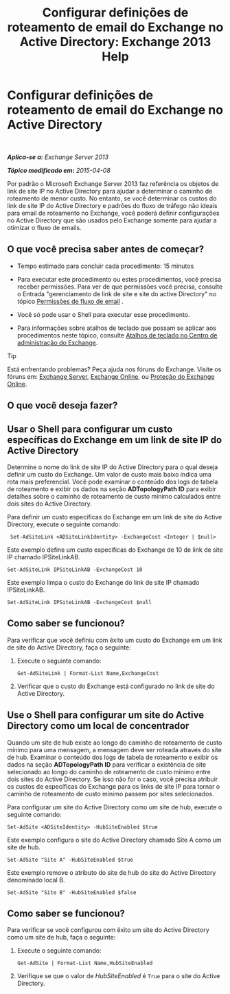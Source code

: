 ﻿---
title: 'Configurar definições de roteamento de email do Exchange no Active Directory: Exchange 2013 Help'
TOCTitle: Configurar definições de roteamento de email do Exchange no Active Directory
ms:assetid: d01f8545-c201-4a96-be39-ed4c7008afcf
ms:mtpsurl: https://technet.microsoft.com/pt-br/library/JJ674705(v=EXCHG.150)
ms:contentKeyID: 50486693
ms.date: 05/22/2018
mtps_version: v=EXCHG.150
ms.translationtype: MT
---

# Configurar definições de roteamento de email do Exchange no Active Directory

 

_**Aplica-se a:** Exchange Server 2013_

_**Tópico modificado em:** 2015-04-08_

Por padrão o Microsoft Exchange Server 2013 faz referência os objetos de link de site IP no Active Directory para ajudar a determinar o caminho de roteamento de menor custo. No entanto, se você determinar os custos do link de site IP do Active Directory e padrões do fluxo de tráfego não ideais para email de roteamento no Exchange, você poderá definir configurações no Active Directory que são usados pelo Exchange somente para ajudar a otimizar o fluxo de emails.

## O que você precisa saber antes de começar?

  - Tempo estimado para concluir cada procedimento: 15 minutos

  - Para executar este procedimento ou estes procedimentos, você precisa receber permissões. Para ver de que permissões você precisa, consulte o Entrada "gerenciamento de link de site e site do active Directory" no tópico [Permissões de fluxo de email](mail-flow-permissions-exchange-2013-help.md) .

  - Você só pode usar o Shell para executar esse procedimento.

  - Para informações sobre atalhos de teclado que possam se aplicar aos procedimentos neste tópico, consulte [Atalhos de teclado no Centro de administração do Exchange](keyboard-shortcuts-in-the-exchange-admin-center-exchange-online-protection-help.md).


> [!TIP]
> Está enfrentando problemas? Peça ajuda nos fóruns do Exchange. Visite os fóruns em: <A href="https://go.microsoft.com/fwlink/p/?linkid=60612">Exchange Server</A>, <A href="https://go.microsoft.com/fwlink/p/?linkid=267542">Exchange Online</A>, ou <A href="https://go.microsoft.com/fwlink/p/?linkid=285351">Proteção do Exchange Online</A>.



## O que você deseja fazer?

## Usar o Shell para configurar um custo específicas do Exchange em um link de site IP do Active Directory

Determine o nome do link de site IP do Active Directory para o qual deseja definir um custo do Exchange. Um valor de custo mais baixo indica uma rota mais preferencial. Você pode examinar o conteúdo dos logs de tabela de roteamento e exibir os dados na seção **ADTopologyPath ID** para exibir detalhes sobre o caminho de roteamento de custo mínimo calculados entre dois sites do Active Directory.

Para definir um custo específicas do Exchange em um link de site do Active Directory, execute o seguinte comando:

``` 
 Set-AdSiteLink <ADSiteLinkIdentity> -ExchangeCost <Integer | $null>
```

Este exemplo define um custo específicas do Exchange de 10 de link de site IP chamado IPSiteLinkAB.

    Set-AdSiteLink IPSiteLinkAB -ExchangeCost 10

Este exemplo limpa o custo do Exchange do link de site IP chamado IPSiteLinkAB.

    Set-AdSiteLink IPSiteLinkAB -ExchangeCost $null

## Como saber se funcionou?

Para verificar que você definiu com êxito um custo do Exchange em um link de site do Active Directory, faça o seguinte:

1.  Execute o seguinte comando:
    
        Get-AdSiteLink | Format-List Name,ExchangeCost

2.  Verificar que o custo do Exchange está configurado no link de site do Active Directory.

## Use o Shell para configurar um site do Active Directory como um local de concentrador

Quando um site de hub existe ao longo do caminho de roteamento de custo mínimo para uma mensagem, a mensagem deve ser roteada através do site de hub. Examinar o conteúdo dos logs de tabela de roteamento e exibir os dados na seção **ADTopologyPath ID** para verificar a existência de site selecionado ao longo do caminho de roteamento de custo mínimo entre dois sites do Active Directory. Se isso não for o caso, você precisa atribuir os custos de específicas do Exchange para os links de site IP para tornar o caminho de roteamento de custo mínimo passem por sites selecionados.

Para configurar um site do Active Directory como um site de hub, execute o seguinte comando:

    Set-AdSite <ADSiteIdentity> -HubSiteEnabled $true

Este exemplo configura o site do Active Directory chamado Site A como um site de hub.

    Set-AdSite "Site A" -HubSiteEnabled $true

Este exemplo remove o atributo do site de hub do site do Active Directory denominado local B.

    Set-AdSite "Site B" -HubSiteEnabled $false

## Como saber se funcionou?

Para verificar se você configurou com êxito um site do Active Directory como um site de hub, faça o seguinte:

1.  Execute o seguinte comando:
    
        Get-AdSite | Format-List Name,HubSiteEnabled

2.  Verifique se que o valor de *HubSiteEnabled* é `True` para o site do Active Directory.

